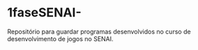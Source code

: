 # 1faseSENAI-
Repositório para guardar programas desenvolvidos no curso de desenvolvimento de jogos no SENAI.
